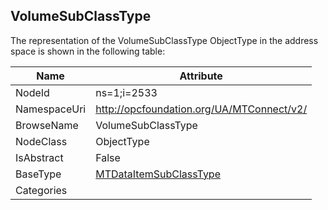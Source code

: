 <!-- objecttype -->
## VolumeSubClassType
  
<!-- end of text -->
The representation of the VolumeSubClassType ObjectType in the address space is shown in the following table:  

|Name|Attribute|
|---|---|
|NodeId|ns=1;i=2533|
|NamespaceUri|http://opcfoundation.org/UA/MTConnect/v2/|
|BrowseName|VolumeSubClassType|
|NodeClass|ObjectType|
|IsAbstract|False|
|BaseType|[MTDataItemSubClassType](../../ObjectTypes/MTDataItemSubClassType/readme.md)|
|Categories||

